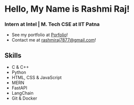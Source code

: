 # Hello, My Name is Rashmi Raj!

### Intern at Intel | M. Tech CSE at IIT Patna

- See my portfolio at [Porfolio](https://rashmi-raj.vercel.app)!
- Contact me at [rashmiraj7877@gmail.com](mailto:rashmiraj7877@gmail.com)!

## Skills

- C & C++
- Python
- HTML, CSS & JavaScript
- MERN
- FastAPI
- LangChain
- Git & Docker

<!-- ## Socials -->
<!--
<p>
    <a href="https://www.github.com/rashmiraj513" target="_blank" rel="noreferrer">
        <img src="https://raw.githubusercontent.com/danielcranney/readme-generator/main/public/icons/socials/github.svg" width="32" height="32">
    </a> &nbsp; &nbsp; &nbsp; &nbsp;
    <a href="https://www.linkedin.com/in/rashmi-raj-62b6761b7/" target="_blank" rel="noreferrer">
        <img src="https://raw.githubusercontent.com/danielcranney/readme-generator/main/public/icons/socials/linkedin.svg" width="32" height="32">
    </a> &nbsp; &nbsp; &nbsp; &nbsp;
    <a href="https://www.stackoverflow.com/users/16092936/rashmi-raj" target="_blank" rel="noreferrer">
        <img src="https://raw.githubusercontent.com/danielcranney/readme-generator/main/public/icons/socials/stackoverflow.svg" width="32" height="32">
    </a> &nbsp; &nbsp; &nbsp; &nbsp;
</p> -->

<!-- ## Badges -->

<!-- <b>My GitHub Stats</b> -->
<!-- <p>
    <a href="https://www.github.com/rashmiraj513">
        <img src="https://github-readme-stats.vercel.app/api?username=rashmiraj513&show_icons=true&hide=&count_private=true&title_color=0891b2&text_color=ffffff&icon_color=0891b2&bg_color=1c1917&hide_border=true&show_icons=true" alt="rashmiraj513's GitHub stats">
    </a>
    <a href="https://www.github.com/rashmiraj513">
        <img src="https://github-readme-streak-stats.herokuapp.com/?user=rashmiraj513&stroke=ffffff&background=1c1917&ring=0891b2&fire=0891b2&currStreakNum=ffffff&currStreakLabel=0891b2&sideNums=ffffff&sideLabels=ffffff&dates=ffffff&hide_border=true">
    </a>
    <a href="https://www.github.com/rashmiraj513">
        <img src="https://activity-graph.herokuapp.com/graph?username=rashmiraj513&bg_color=1c1917&color=ffffff&line=0891b2&point=ffffff&area_color=1c1917&area=true&hide_border=true&custom_title=GitHub%20Commits%20Graph" alt="GitHub Commits Graph">
    </a>
    <a href="https://github.com/rashmiraj513"><img src="https://github-readme-stats.vercel.app/api/top-langs/?username=rashmiraj513&langs_count=10&title_color=0891b2&text_color=ffffff&icon_color=0891b2&bg_color=1c1917&hide_border=true&locale=en&custom_title=Top%20%Languages" alt="Top Languages" /></a>
</p> -->

<!-- ## Top Repositories -->

<!-- <div>
    <a href="https://github.com/rashmiraj513/toDoList-homepage">
        <img width="49%" src="https://github-readme-stats.vercel.app/api/pin/?username=rashmiraj513&repo=toDoList-homepage&title_color=0891b2&text_color=ffffff&icon_color=0891b2&bg_color=1c1917&hide_border=true&locale=en">
    </a>
    <a href="https://github.com/rashmiraj513/rashmiraj513">
        <img width="49%" src="https://github-readme-stats.vercel.app/api/pin/?username=rashmiraj513&repo=rashmiraj513&title_color=0891b2&text_color=ffffff&icon_color=0891b2&bg_color=1c1917&hide_border=true&locale=en">
    </a>
    <a href="https://github.com/rashmiraj513/competitive-programming">
        <img width="50%" src="https://github-readme-stats.vercel.app/api/pin/?username=rashmiraj513&repo=competitive-programming&title_color=0891b2&text_color=ffffff&icon_color=0891b2&bg_color=1c1917&hide_border=true&locale=en">
    </a>
</div> -->
